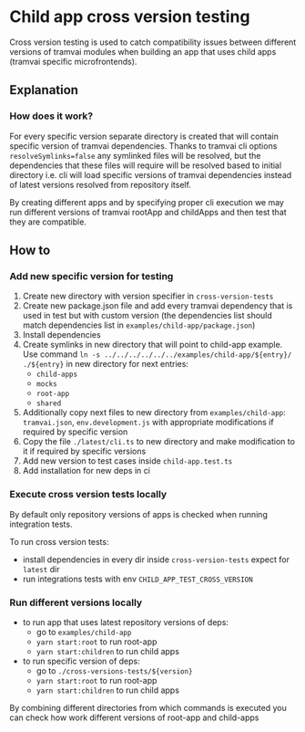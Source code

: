 # Child app cross version testing

Cross version testing is used to catch compatibility issues between different versions of tramvai modules when building an app that uses child apps (tramvai specific microfrontends).

## Explanation

### How does it work?

For every specific version separate directory is created that will contain specific version of tramvai dependencies. Thanks to tramvai cli options `resolveSymlinks=false` any symlinked files will be resolved, but the dependencies that these files will require will be resolved based to initial directory i.e. cli will load specific versions of tramvai dependencies instead of latest versions resolved from repository itself.

By creating different apps and by specifying proper cli execution we may run different versions of tramvai rootApp and childApps and then test that they are compatible.

## How to

### Add new specific version for testing

1. Create new directory with version specifier in `cross-version-tests`
2. Create new package.json file and add every tramvai dependency that is used in test but with custom version (the dependencies list should match dependencies list in `examples/child-app/package.json`)
3. Install dependencies
4. Create symlinks in new directory that will point to child-app example. Use command `ln -s ../../../../../../examples/child-app/${entry}/ ./${entry}` in new directory for next entries:
   - `child-apps`
   - `mocks`
   - `root-app`
   - `shared`
5. Additionally copy next files to new directory from `examples/child-app`: `tramvai.json`, `env.development.js` with appropriate modifications if required by specific version
6. Copy the file `./latest/cli.ts` to new directory and make modification to it if required by specific versions
7. Add new version to test cases inside `child-app.test.ts`
8. Add installation for new deps in ci

### Execute cross version tests locally

By default only repository versions of apps is checked when running integration tests.

To run cross version tests:

- install dependencies in every dir inside `cross-version-tests` expect for `latest` dir
- run integrations tests with env `CHILD_APP_TEST_CROSS_VERSION`

### Run different versions locally

- to run app that uses latest repository versions of deps:
  - go to `examples/child-app`
  - `yarn start:root` to run root-app
  - `yarn start:children` to run child apps
- to run specific version of deps:
  - go to `./cross-versions-tests/${version}`
  - `yarn start:root` to run root-app
  - `yarn start:children` to run child apps

By combining different directories from which commands is executed you can check how work different versions of root-app and child-apps
